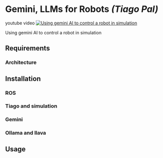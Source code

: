 # Gemini, LLMs for Robots *(Tiago Pal)*

youtube video
[![Using gemini AI to control a robot in simulation](https://img.youtube.com/vi/oC8lpK0tnGA/0.jpg)](https://www.youtube.com/watch?v=oC8lpK0tnGA)

Using gemini AI to control a robot in simulation

## Requirements

### Architecture

## Installation

### ROS

### Tiago and simulation

### Gemini

### Ollama and llava

## Usage
